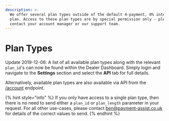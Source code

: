 ```yaml
---
description: >-
  We offer several plan types outside of the default 4-payment, 0% interest
  plan. Access to these plan types are by special permission only - please
  contact your account manager or our support team.
---
```


# Plan Types

Update 2019-12-06: A list of all available plan types along with the relevant `plan_id`'s can now be found within the Dealer Dashboard. Simply login and navigate to the **Settings** section and select the **API** tab for full details.

Alternatively, available plan types are also available via API from the [/account](methods/account.md) endpoint.

{% hint style="info" %}
If you only have access to a single plan type, then there is no need to send either a `plan_id` or `plan_length` parameter in your request. For all other use-cases, please contact [ben@payment-assist.co.uk](mailto:ben@payment-assist.co.uk) for details of the correct values to send.
{% endhint %}

